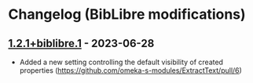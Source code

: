 # Changelog (BibLibre modifications)

## [1.2.1+biblibre.1] - 2023-06-28

- Added a new setting controlling the default visibility of created properties
  (https://github.com/omeka-s-modules/ExtractText/pull/6)

[1.2.1+biblibre.1]: https://github.com/biblibre/omeka-s-module-ExtractText/releases/tag/v1.2.1+biblibre.1
